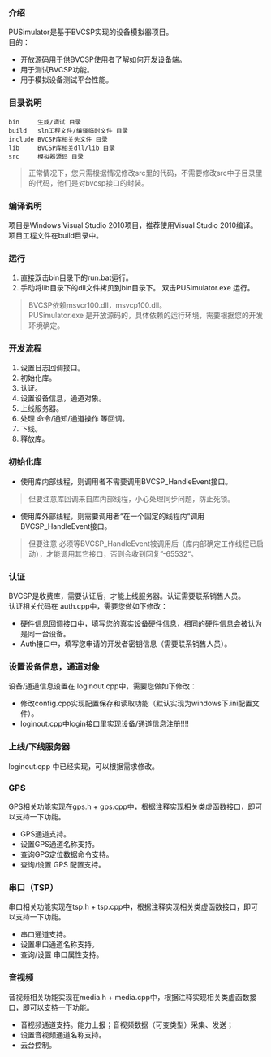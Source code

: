 ### 介绍
PUSimulator是基于BVCSP实现的设备模拟器项目。  
目的：
* 开放源码用于供BVCSP使用者了解如何开发设备端。
* 用于测试BVCSP功能。
* 用于模拟设备测试平台性能。

### 目录说明
```
bin     生成/调试 目录
build   sln工程文件/编译临时文件 目录
include BVCSP库相关头文件 目录
lib     BVCSP库相关dll/lib 目录
src     模拟器源码 目录
```
> 正常情况下，您只需根据情况修改src里的代码，不需要修改src中子目录里的代码，他们是对bvcsp接口的封装。

### 编译说明

项目是Windows Visual Studio 2010项目，推荐使用Visual Studio 2010编译。  
项目工程文件在build目录中。  

### 运行

1. 直接双击bin目录下的run.bat运行。  
2. 手动将lib目录下的dll文件拷贝到bin目录下。 双击PUSimulator.exe 运行。
> BVCSP依赖msvcr100.dll，msvcp100.dll。  
PUSimulator.exe 是开放源码的，具体依赖的运行环境，需要根据您的开发环境确定。 

### 开发流程
1. 设置日志回调接口。
2. 初始化库。
3. 认证。
4. 设置设备信息，通道对象。
5. 上线服务器。 
6. 处理 命令/通知/通道操作 等回调。
7. 下线。
8. 释放库。

### 初始化库
* 使用库内部线程，则调用者不需要调用BVCSP_HandleEvent接口。
> 但要注意库回调来自库内部线程，小心处理同步问题，防止死锁。

* 使用库外部线程，则需要调用者“在一个固定的线程内“调用BVCSP_HandleEvent接口。
> 但要注意 必须等BVCSP_HandleEvent被调用后（库内部确定工作线程已启动），才能调用其它接口，否则会收到回复”-65532“。

### 认证
BVCSP是收费库，需要认证后，才能上线服务器。认证需要联系销售人员。  
认证相关代码在 auth.cpp中，需要您做如下修改：
* 硬件信息回调接口中，填写您的真实设备硬件信息，相同的硬件信息会被认为是同一台设备。
* Auth接口中，填写您申请的开发者密钥信息（需要联系销售人员）。

### 设置设备信息，通道对象
设备/通道信息设置在 loginout.cpp中，需要您做如下修改：
* 修改config.cpp实现配置保存和读取功能（默认实现为windows下.ini配置文件）。
* loginout.cpp中login接口里实现设备/通道信息注册!!!!

### 上线/下线服务器
loginout.cpp 中已经实现，可以根据需求修改。

### GPS 
GPS相关功能实现在gps.h + gps.cpp中，根据注释实现相关类虚函数接口，即可以支持一下功能。
* GPS通道支持。
* 设置GPS通道名称支持。
* 查询GPS定位数据命令支持。
* 查询/设置 GPS 配置支持。

### 串口（TSP）
串口相关功能实现在tsp.h + tsp.cpp中，根据注释实现相关类虚函数接口，即可以支持一下功能。
* 串口通道支持。
* 设置串口通道名称支持。
* 查询/设置 串口属性支持。

### 音视频
音视频相关功能实现在media.h + media.cpp中，根据注释实现相关类虚函数接口，即可以支持一下功能。
* 音视频通道支持。能力上报；音视频数据（可变类型）采集、发送；
* 设置音视频通道名称支持。
* 云台控制。